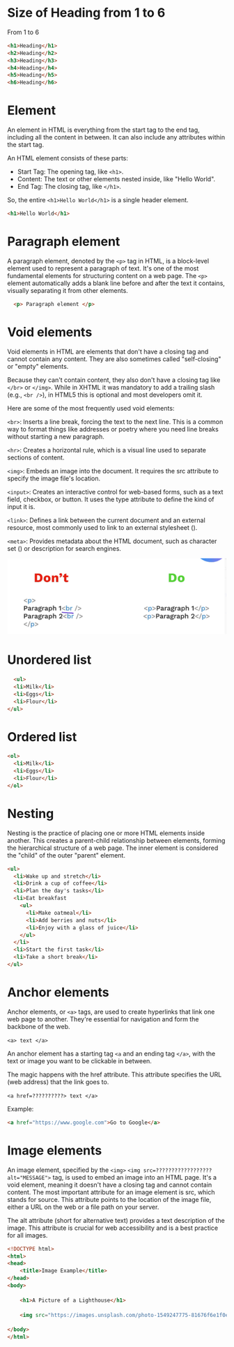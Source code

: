 
# Size of Heading from 1 to 6
From 1 to 6
```HTML
<h1>Heading</h1>
<h2>Heading</h2>
<h3>Heading</h3>
<h4>Heading</h4>
<h5>Heading</h5>
<h6>Heading</h6>
```

# Element
An element in HTML is everything from the start tag to the end tag, including all the content in between. It can also include any attributes within the start tag.

An HTML element consists of these parts:
- Start Tag: The opening tag, like `<h1>`.
- Content: The text or other elements nested inside, like "Hello World".
- End Tag: The closing tag, like `</h1>`.

So, the entire `<h1>Hello World</h1>` is a single header element.

```HTML
<h1>Hello World</h1>
```

# Paragraph element

A paragraph element, denoted by the `<p>` tag in HTML, is a block-level element used to represent a paragraph of text. It's one of the most fundamental elements for structuring content on a web page. The `<p>` element automatically adds a blank line before and after the text it contains, visually separating it from other elements.
```HTML
  <p> Paragraph element </p>
```

# Void elements
Void elements in HTML are elements that don't have a closing tag and cannot contain any content. They are also sometimes called "self-closing" or "empty" elements.

Because they can't contain content, they also don't have a closing tag like `</br>` or `</img>`. While in XHTML it was mandatory to add a trailing slash (e.g., `<br />`), in HTML5 this is optional and most developers omit it.

Here are some of the most frequently used void elements:

`<br>`: Inserts a line break, forcing the text to the next line. This is a common way to format things like addresses or poetry where you need line breaks without starting a new paragraph.

`<hr>`: Creates a horizontal rule, which is a visual line used to separate sections of content.

`<img>`: Embeds an image into the document. It requires the src attribute to specify the image file's location.

`<input>`: Creates an interactive control for web-based forms, such as a text field, checkbox, or button. It uses the type attribute to define the kind of input it is.

`<link>`: Defines a link between the current document and an external resource, most commonly used to link to an external stylesheet (<link rel="stylesheet" href="style.css">).

`<meta>`: Provides metadata about the HTML document, such as character set (<meta charset="UTF-8">) or description for search engines.


![alt text](images/image001.png)

# Unordered list
```HTML
  <ul>
  <li>Milk</li>
  <li>Eggs</li>
  <li>Flour</li>
</ul>
```

# Ordered list

```HTML
<ol>
  <li>Milk</li>
  <li>Eggs</li>
  <li>Flour</li>
</ol>
```

# Nesting
Nesting is the practice of placing one or more HTML elements inside another. This creates a parent-child relationship between elements, forming the hierarchical structure of a web page. The inner element is considered the "child" of the outer "parent" element.
```HTML
<ul>
  <li>Wake up and stretch</li>
  <li>Drink a cup of coffee</li>
  <li>Plan the day's tasks</li>
  <li>Eat breakfast
    <ul>
      <li>Make oatmeal</li>
      <li>Add berries and nuts</li>
      <li>Enjoy with a glass of juice</li>
    </ul>
  </li>
  <li>Start the first task</li>
  <li>Take a short break</li>
</ul>
```

# Anchor elements
Anchor elements, or `<a>` tags, are used to create hyperlinks that link one web page to another. They're essential for navigation and form the backbone of the web.

`<a> text </a>`

An anchor element has a starting tag `<a` and an ending tag `</a>`, with the text or image you want to be clickable in between. 
    
The magic happens with the href attribute. This attribute specifies the URL (web address) that the link goes to.

`<a href=??????????> text </a>`

Example:

```HTML
<a href="https://www.google.com">Go to Google</a>
```

# Image elements
An image element, specified by the `<img>` `<img src=?????????????????? alt="MESSAGE">` tag, is used to embed an image into an HTML page. It's a void element, meaning it doesn't have a closing tag and cannot contain content. The most important attribute for an image element is src, which stands for source. This attribute points to the location of the image file, either a URL on the web or a file path on your server.

The alt attribute (short for alternative text) provides a text description of the image. This attribute is crucial for web accessibility and is a best practice for all images.

```HTML
<!DOCTYPE html>
<html>
<head>
    <title>Image Example</title>
</head>
<body>

    <h1>A Picture of a Lighthouse</h1>

    <img src="https://images.unsplash.com/photo-1549247775-81676f6e1f0e?q=80&w=2000&auto=format&fit=crop" alt="A lighthouse on a rocky shore under a cloudy sky.">

</body>
</html>
```


